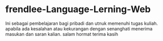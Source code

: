 # frendlee-Language-Lerning-Web
Ini sebagai pembelajaran bagi pribadi dan utnuk memenuhi tugas kuliah. apabila ada kesalahan atau kekurangan dengan senanghati menerima masukan dan saran kalian. salam hormat terima kasih
